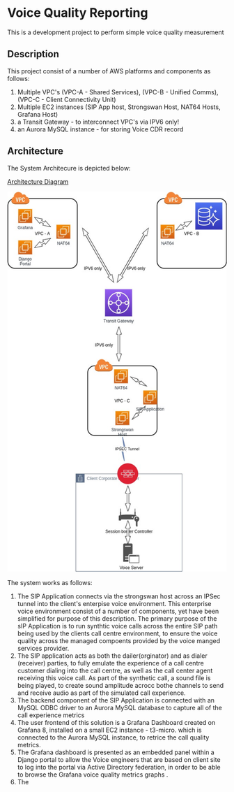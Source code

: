# Voice Quality Reporting

This is a development project to perform simple voice quality measurement


## Description

This project consist of a number of AWS platforms and components as follows:
1. Multiple VPC's (VPC-A - Shared Services), (VPC-B - Unified Comms), (VPC-C - Client Connectivity Unit) 
3. Multiple EC2 instances (SIP App host, Strongswan Host, NAT64 Hosts, Grafana Host)
4. a Transit Gateway - to interconnect VPC's via IPV6 only!
5. an Aurora MySQL instance - for storing Voice CDR record

## Architecture

The System Architecure is depicted below:

[Architecture Diagram](./spi-voice.jpg)

<img src = ./spi-voice.jpg>

The system works as follows:
1. The SIP Application connects via the strongswan host across an IPSec tunnel into the client's enterpise voice environment. This enterprise voice environment consist of a number of components, yet have been simplified for purpose of this description. The primary purpose of the sIP Application is to run synthtic voice calls across the entire SIP path being used by the clients call centre environment, to ensure the voice quality across the managed compoents provided by the voice manged services provider.
2. The SIP application acts as both the dailer(orginator) and as dialer (receiver) parties, to fully emulate the experience of a call centre customer dialing into the call centre, as well as the call center agent receiving this voice call. As part of the synthetic call, a sound file is being played, to create sound amplitude acrocc bothe channels to send and receive audio as part of the simulated call experience.
3. The backend component of the SIP Application is connected with an MySQL ODBC driver to an Aurora MySQL database to capture all of the call experience metrics
4. The user frontend of this solution is a Grafana Dashboard created on Grafana 8, installed on a small EC2 instance - t3-micro. which is connected to the Aurora MySQL instance, to retrice the call quality metrics. 
5. The Grafana dashboard is presented as an embedded panel within a Django portal to allow the Voice engineers that are based on client site to log into the portal via Active Directory federation, in order to be able to browse the Grafana voice quality metrics graphs .
6. The 

   
